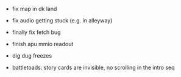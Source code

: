 - fix map in dk land
- fix audio getting stuck (e.g. in alleyway)
- finally fix fetch bug
- finish apu mmio readout

- dig dug freezes
- battletoads: story cards are invisible, no scrolling in the intro seq
